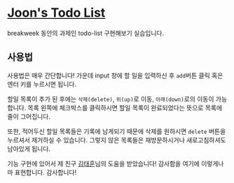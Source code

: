 
# <a href="https://joons-todo.netlify.com/" target = "_blank">Joon's Todo List</a>

breakweek 동안의 과제인 todo-list 구현해보기 실습입니다.

## 사용법

사용법은 매우 간단합니다! 가운데 input 창에 할 일을 입력하신 후 `add`버튼 클릭 혹은 엔터 키를 누르시면 됩니다.

할일 목록이 추가 된 후에는 `삭제(delete)`, `위(up)`로 이동, `아래(down)`로의 이동이 가능합니다. 목록 왼쪽에 체크박스를 클릭하시면 할일 목록이 완료되었다는 뜻으로 목록에 줄이 그어집니다.

또한, 적어두신 할일 목록들은 기록에 남게되기 때문에 삭제를 원하시면 `delete` 버튼을 누르셔서 제거하실 수 있습니다. 그렇지 않은 목록들은 재방문하시거나 새로고침하셔도 남아있게 됩니다.

기능 구현에 있어서 제 친구 [김태훈](https://github.com/realkth)님의 도움을 받았습니다! 감사함을 여기에 이렇게나마 표현합니다. 감사합니다!

